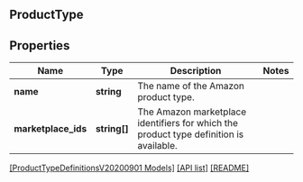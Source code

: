 ## ProductType

## Properties

Name | Type | Description | Notes
------------ | ------------- | ------------- | -------------
**name** | **string** | The name of the Amazon product type. |
**marketplace_ids** | **string[]** | The Amazon marketplace identifiers for which the product type definition is available. |

[[ProductTypeDefinitionsV20200901 Models]](../) [[API list]](../../Api) [[README]](../../../README.md)
